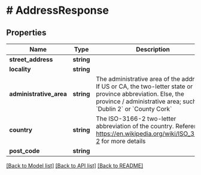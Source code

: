 # # AddressResponse

## Properties

Name | Type | Description | Notes
------------ | ------------- | ------------- | -------------
**street_address** | **string** |  |
**locality** | **string** |  |
**administrative_area** | **string** | The administrative area of the address. If US or CA, the two-letter state or province abbreviation. Else, the province / administrative area; such as, &#x60;Dublin 2&#x60; or &#x60;County Cork&#x60; |
**country** | **string** | The ISO-3166-2 two-letter abbreviation of the country. Reference https://en.wikipedia.org/wiki/ISO_3166-2 for more details |
**post_code** | **string** |  |

[[Back to Model list]](../../README.md#models) [[Back to API list]](../../README.md#endpoints) [[Back to README]](../../README.md)
